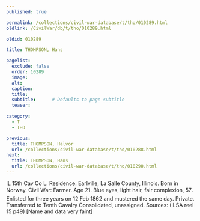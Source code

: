 ```yaml
---
published: true

permalink: /collections/civil-war-database/t/tho/010289.html
oldlink: /CivilWar/db/t/tho/010289.html

oldid: 010289

title: THOMPSON, Hans

pagelist:
  exclude: false
  order: 10289
  image: 
  alt:
  caption:
  title:
  subtitle:      # Defaults to page subtitle
  teaser:

category: 
  - T 
  - THO

previous:
  title: THOMPSON, Halvor
  url: /collections/civil-war-database/t/tho/010288.html  
next:
  title: THOMPSON, Hans
  url: /collections/civil-war-database/t/tho/010290.html   
---
```

IL 15th Cav Co L. Residence: Earlville, La Salle County, Illinois. Born in Norway. Civil War: Farmer. Age 21. Blue eyes, light hair, fair complexion, 5&#146;7&#148;. Enlisted for three years on 12 Feb 1862 and mustered the same day. Private. Transferred to Tenth Cavalry Consolidated, unassigned. Sources: (ILSA reel 15 p49) [Name and data very faint]